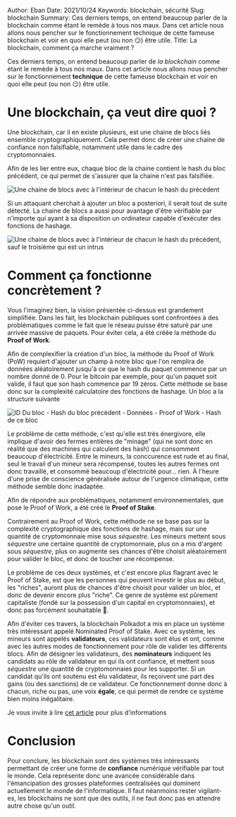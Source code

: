 Author: Eban 
Date: 2021/10/24
Keywords: blockchain, sécurité
Slug: blockchain
Summary: Ces derniers temps, on entend beaucoup parler de la blockchain comme étant le remède à tous nos maux. Dans cet article nous allons nous pencher sur le fonctionnement technique de cette fameuse blockchain et voir en quoi elle peut (ou non 😏) être utile.
Title: La blockchain, comment ça marche vraiment ?

Ces derniers temps, on entend beaucoup parler de *la blockchain* comme étant le remède à tous nos maux. Dans cet article nous allons nous pencher sur le fonctionnement **technique** de cette fameuse blockchain et voir en quoi elle peut (ou non 😏) être utile.

# Une blockchain, ça veut dire quoi ?

Une blockchain, car il en existe plusieurs, est une chaine de blocs liés ensemble cryptographiquement. Cela permet donc de créer une chaine de confiance non falsifiable, notamment utile dans le cadre des cryptomonnaies.

Afin de les lier entre eux, chaque bloc de la chaine contient le hash du bloc précédent, ce qui permet de s'assurer que la chaine n'est pas falsifiée. 

![Une chaine de blocs avec à l'intérieur de chacun le hash du précédent](/static/img/blockchain/blockchain.png)

Si un attaquant cherchait à ajouter un bloc a posteriori, il serait tout de suite détecté. La chaine de blocs a aussi pour avantage d'être vérifiable par n'importe qui ayant à sa disposition un ordinateur capable d'exécuter des fonctions de hashage.

![Une chaine de blocs avec à l'intérieur de chacun le hash du précédent, sauf le troisième qui est un intrus](/static/img/blockchain/blockchain_hacked.png)

# Comment ça fonctionne concrètement ?

Vous l'imaginez bien, la vision présentée ci-dessus est grandement simplifiée. Dans les fait, les blockchain publiques sont confrontées à des problématiques comme le fait que le réseau puisse être saturé par une arrivée massive de paquets. Pour éviter cela, a été créée la méthode du **Proof of Work**. 

Afin de complexifier la création d'un bloc, la méthode du Proof of Work (PoW) requiert d'ajouter un champ à notre bloc que l'on remplira de données aléatoirement jusqu'à ce que le hash du paquet commence par un nombre donné de 0. Pour le bitcoin par exemple, pour qu'un paquet soit valide, il faut que son hash commence par 19 zéros. Cette méthode se base donc sur la complexité calculatoire des fonctions de hashage. Un bloc a la structure suivante

![ID Du bloc - Hash du bloc précédent - Données - Proof of Work - Hash de ce bloc](/static/img/blockchain/block_structure.png)

Le problème de cette méthode, c'est qu'elle est très énergivore, elle implique d'avoir des fermes entières de "minage" (qui ne sont donc en réalité que des machines qui calculent des hash) qui consomment beaucoup d'électricité. Entre le mineurs, la conccurence est rude et au final, seul le travail d'un mineur sera récompensé, toutes les autres fermes ont donc travaillé, et consommé beaucoup d'électricité pour... rien. À l'heure d'une prise de conscience généralisée autour de l'urgence climatique, cette méthode semble donc inadaptée.

Afin de répondre aux problématiques, notamment environnementales, que pose le Proof of Work, a été créé le **Proof of Stake**.

Contrairement au Proof of Work, cette méthode ne se base pas sur la complexité cryptographique des fonctions de hashage, mais sur une quantité de cryptomonnaie mise sous *séquestre*. Les mineurs mettent sous *séquestre* une certaine quantité de cryptomonnaie, plus on a mis d'argent sous *séquestre*, plus on augmente ses chances d'être choisit aléatoirement pour valider le bloc, et donc de toucher une récompense.

Le problème de ces deux systèmes, et c'est encore plus flagrant avec le Proof of Stake, est que les personnes qui peuvent investir le plus au début, les "riches", auront plus de chances d'être choisit pour valider un bloc, et donc de devenir encore plus "riche". Ce genre de système est pûrement capitaliste (fondé sur la possession d'un capital en cryptomonnaies), et donc pas forcément souhaitable 👀. 

Afin d'éviter ces travers, la blockchain Polkadot a mis en place un système très intéressant appelé Nominated Proof of Stake. Avec ce système, les mineurs sont appelés **validateurs**, ces validateurs sont élus et ont, comme avec les autres modes de fonctionnement pour rôle de valider les différents blocs. Afin de désigner les validateurs, des **nominateurs** indiquent les candidats au rôle de validateur en qui ils ont confiance, et mettent sous *séquestre* une quantité de cryptomonnaies pour les supporter. Si un candidat qu'ils ont soutenu est élu validateur, ils reçoivent une part des gains (ou des sanctions) de ce validateur. Ce fonctionnement donne donc à chacun, riche ou pas, une voix **égale**, ce qui permet de rendre ce système bien moins inégalitaire.

Je vous invite à lire [cet article](https://medium.com/web3foundation/how-nominated-proof-of-stake-will-work-in-polkadot-377d70c6bd43) pour plus d'informations

# Conclusion

Pour conclure, les blockchain sont des systèmes très intéressants permettant de créer une forme de **confiance** numérique vérifiable par tout le monde. Cela représente donc une avancée considérable dans l'émancipation des grosses plateformes centralisées qui dominent actuellement le monde de l'informatique. Il faut néanmoins rester vigilant-es, les blockchains ne sont que des outils, il ne faut donc pas en attendre autre chose qu'un outil.